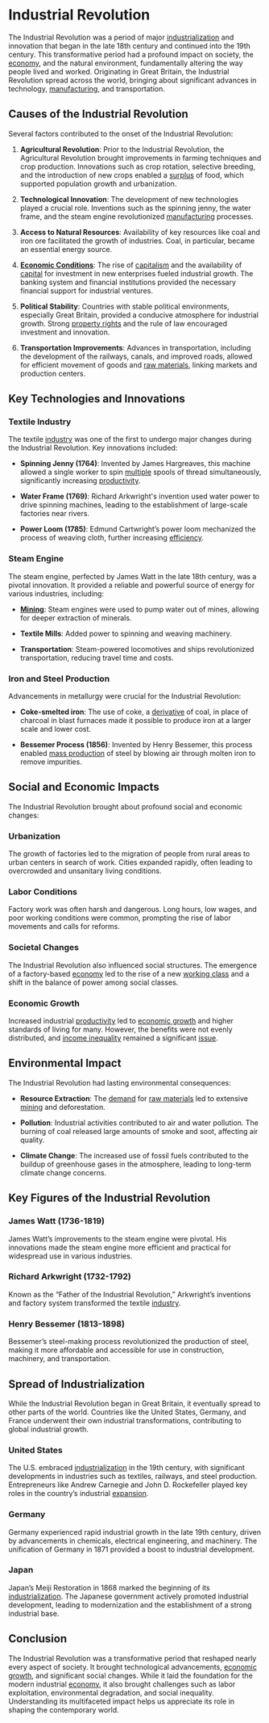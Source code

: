 # Industrial Revolution

The Industrial Revolution was a period of major [industrialization](../i/industrialization.md) and innovation that began in the late 18th century and continued into the 19th century. This transformative period had a profound impact on society, the [economy](../e/economy.md), and the natural environment, fundamentally altering the way people lived and worked. Originating in Great Britain, the Industrial Revolution spread across the world, bringing about significant advances in technology, [manufacturing](../m/manufacturing.md), and transportation.

## Causes of the Industrial Revolution

Several factors contributed to the onset of the Industrial Revolution:

1. **Agricultural Revolution**: Prior to the Industrial Revolution, the Agricultural Revolution brought improvements in farming techniques and crop production. Innovations such as crop rotation, selective breeding, and the introduction of new crops enabled a [surplus](../s/surplus.md) of food, which supported population growth and urbanization.

2. **Technological Innovation**: The development of new technologies played a crucial role. Inventions such as the spinning jenny, the water frame, and the steam engine revolutionized [manufacturing](../m/manufacturing.md) processes.

3. **Access to Natural Resources**: Availability of key resources like coal and iron ore facilitated the growth of industries. Coal, in particular, became an essential energy source.

4. **[Economic Conditions](../e/economic_conditions.md)**: The rise of [capitalism](../c/capitalism.md) and the availability of [capital](../c/capital.md) for investment in new enterprises fueled industrial growth. The banking system and financial institutions provided the necessary financial support for industrial ventures.

5. **Political Stability**: Countries with stable political environments, especially Great Britain, provided a conducive atmosphere for industrial growth. Strong [property rights](../p/property_rights.md) and the rule of law encouraged investment and innovation.

6. **Transportation Improvements**: Advances in transportation, including the development of the railways, canals, and improved roads, allowed for efficient movement of goods and [raw materials](../r/raw_materials.md), linking markets and production centers.

## Key Technologies and Innovations

### Textile Industry

The textile [industry](../i/industry.md) was one of the first to undergo major changes during the Industrial Revolution. Key innovations included:

- **Spinning Jenny (1764)**: Invented by James Hargreaves, this machine allowed a single worker to spin [multiple](../m/multiple.md) spools of thread simultaneously, significantly increasing [productivity](../p/productivity.md).
  
- **Water Frame (1769)**: Richard Arkwright's invention used water power to drive spinning machines, leading to the establishment of large-scale factories near rivers.
  
- **Power Loom (1785)**: Edmund Cartwright’s power loom mechanized the process of weaving cloth, further increasing [efficiency](../e/efficiency.md).

### Steam Engine

The steam engine, perfected by James Watt in the late 18th century, was a pivotal innovation. It provided a reliable and powerful source of energy for various industries, including:

- **[Mining](../m/mining.md)**: Steam engines were used to pump water out of mines, allowing for deeper extraction of minerals.
  
- **Textile Mills**: Added power to spinning and weaving machinery.
  
- **Transportation**: Steam-powered locomotives and ships revolutionized transportation, reducing travel time and costs.

### Iron and Steel Production

Advancements in metallurgy were crucial for the Industrial Revolution:

- **Coke-smelted iron**: The use of coke, a [derivative](../d/derivative.md) of coal, in place of charcoal in blast furnaces made it possible to produce iron at a larger scale and lower cost.
  
- **Bessemer Process (1856)**: Invented by Henry Bessemer, this process enabled [mass production](../m/mass_production.md) of steel by blowing air through molten iron to remove impurities.

## Social and Economic Impacts

The Industrial Revolution brought about profound social and economic changes:

### Urbanization

The growth of factories led to the migration of people from rural areas to urban centers in search of work. Cities expanded rapidly, often leading to overcrowded and unsanitary living conditions.

### Labor Conditions

Factory work was often harsh and dangerous. Long hours, low wages, and poor working conditions were common, prompting the rise of labor movements and calls for reforms.

### Societal Changes

The Industrial Revolution also influenced social structures. The emergence of a factory-based [economy](../e/economy.md) led to the rise of a new [working class](../w/working_class.md) and a shift in the balance of power among social classes.

### Economic Growth

Increased industrial [productivity](../p/productivity.md) led to [economic growth](../e/economic_growth.md) and higher standards of living for many. However, the benefits were not evenly distributed, and [income inequality](../i/income_inequality.md) remained a significant [issue](../i/issue.md).

## Environmental Impact

The Industrial Revolution had lasting environmental consequences:

- **Resource Extraction**: The [demand](../d/demand.md) for [raw materials](../r/raw_materials.md) led to extensive [mining](../m/mining.md) and deforestation.
  
- **Pollution**: Industrial activities contributed to air and water pollution. The burning of coal released large amounts of smoke and soot, affecting air quality.

- **Climate Change**: The increased use of fossil fuels contributed to the buildup of greenhouse gases in the atmosphere, leading to long-term climate change concerns.

## Key Figures of the Industrial Revolution

### James Watt (1736-1819)

James Watt’s improvements to the steam engine were pivotal. His innovations made the steam engine more efficient and practical for widespread use in various industries.

### Richard Arkwright (1732-1792)

Known as the “Father of the Industrial Revolution,” Arkwright’s inventions and factory system transformed the textile [industry](../i/industry.md).

### Henry Bessemer (1813-1898)

Bessemer’s steel-making process revolutionized the production of steel, making it more affordable and accessible for use in construction, machinery, and transportation.

## Spread of Industrialization

While the Industrial Revolution began in Great Britain, it eventually spread to other parts of the world. Countries like the United States, Germany, and France underwent their own industrial transformations, contributing to global industrial growth.

### United States

The U.S. embraced [industrialization](../i/industrialization.md) in the 19th century, with significant developments in industries such as textiles, railways, and steel production. Entrepreneurs like Andrew Carnegie and John D. Rockefeller played key roles in the country’s industrial [expansion](../e/expansion.md).

### Germany

Germany experienced rapid industrial growth in the late 19th century, driven by advancements in chemicals, electrical engineering, and machinery. The unification of Germany in 1871 provided a boost to industrial development.

### Japan

Japan’s Meiji Restoration in 1868 marked the beginning of its [industrialization](../i/industrialization.md). The Japanese government actively promoted industrial development, leading to modernization and the establishment of a strong industrial base.

## Conclusion

The Industrial Revolution was a transformative period that reshaped nearly every aspect of society. It brought technological advancements, [economic growth](../e/economic_growth.md), and significant social changes. While it laid the foundation for the modern industrial [economy](../e/economy.md), it also brought challenges such as labor exploitation, environmental degradation, and social inequality. Understanding its multifaceted impact helps us appreciate its role in shaping the contemporary world.